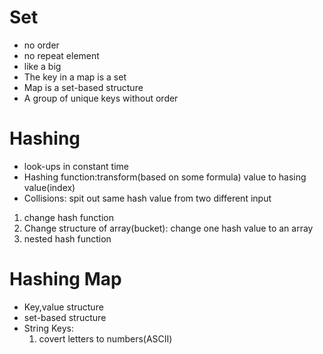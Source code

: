 # Set
* no order
* no repeat element
* like a big
* The key in a map is a set
* Map is a set-based structure
* A group of unique keys without order
# Hashing
* look-ups in constant time
* Hashing function:transform(based on some formula) value to hasing value(index)
*  Collisions: spit out same hash value from two different input
  1. change hash function
  2. Change structure of array(bucket): change one hash value to an array
  3. nested hash function
# Hashing Map
* Key,value structure
* set-based structure
* String Keys:
  1. covert letters to numbers(ASCII)
